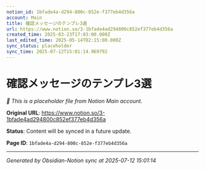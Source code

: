 ```yaml
---
notion_id: 1bfade4a-d294-800c-852e-f377eb4d356a
account: Main
title: 確認メッセージのテンプレ3選
url: https://www.notion.so/3-1bfade4ad294800c852ef377eb4d356a
created_time: 2025-03-23T17:03:00.000Z
last_edited_time: 2025-05-14T02:15:00.000Z
sync_status: placeholder
sync_time: 2025-07-12T15:01:14.969792
---
```


# 確認メッセージのテンプレ3選

*🔄 This is a placeholder file from Notion Main account.*

**Original URL**: https://www.notion.so/3-1bfade4ad294800c852ef377eb4d356a

**Status**: Content will be synced in a future update.

**Page ID**: `1bfade4a-d294-800c-852e-f377eb4d356a`

---

*Generated by Obsidian-Notion sync at 2025-07-12 15:01:14*
